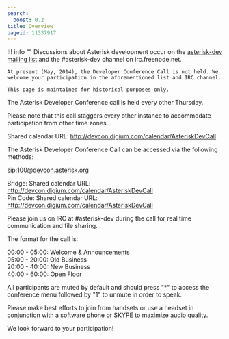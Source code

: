 ```yaml
---
search:
  boost: 0.2
title: Overview
pageid: 11337917
---
```





!!! info ""
    Discussions about Asterisk development occur on the [asterisk-dev mailing list](http://lists.digium.com/mailman/listinfo/asterisk-dev) and the #asterisk-dev channel on irc.freenode.net.

    At present (May, 2014), the Developer Conference Call is not held. We welcome your participation in the aforementioned list and IRC channel.

    This page is maintained for historical purposes only.

      
[//]: # (end-info)



The Asterisk Developer Conference call is held every other Thursday.

Please note that this call staggers every other instance to accommodate participation from other time zones.

Shared calendar URL:  <http://devcon.digium.com/calendar/AsteriskDevCall>

The Asterisk Developer Conference Call can be accessed via the following methods:

sip:100@devcon.asterisk.org  


Bridge: Shared calendar URL:  <http://devcon.digium.com/calendar/AsteriskDevCall>  
 Pin Code: Shared calendar URL:  <http://devcon.digium.com/calendar/AsteriskDevCall>

Please join us on IRC at #asterisk-dev during the call for real time communication and file sharing.

The format for the call is:

00:00 - 05:00: Welcome & Announcements  
 05:00 - 20:00: Old Business  
 20:00 - 40:00: New Business  
 40:00 - 60:00: Open Floor

All participants are muted by default and should press "\*" to access the conference menu followed by "1" to unmute in order to speak.

Please make best efforts to join from handsets or use a headset in conjunction with a software phone or SKYPE to maximize audio quality.

We look forward to your participation!

